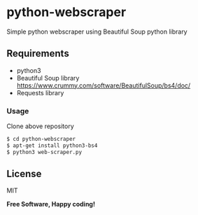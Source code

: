 #  python-webscraper

Simple python webscraper using Beautiful Soup python library

Requirements
----
- python3
- Beautiful Soup library https://www.crummy.com/software/BeautifulSoup/bs4/doc/
- Requests library

### Usage

Clone above repository

```sh
$ cd python-webscraper
$ apt-get install python3-bs4
$ python3 web-scraper.py
```

License
----

MIT


**Free Software, Happy coding!**

